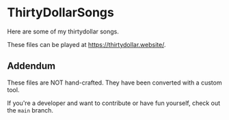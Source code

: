 # ThirtyDollarSongs

Here are some of my thirtydollar songs.

These files can be played at https://thirtydollar.website/.

## Addendum
These files are NOT hand-crafted. They have been converted with a custom tool.

If you're a developer and want to contribute or have fun yourself, check out the `main` branch.
